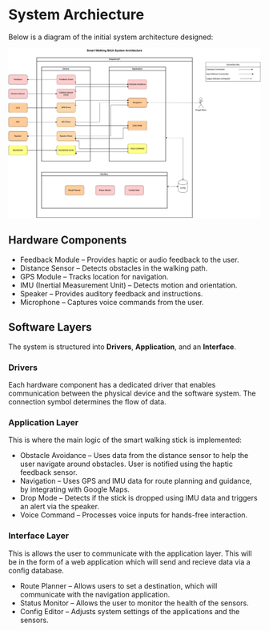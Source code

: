 # System Archiecture


Below is a diagram of the initial system architecture designed:

![Simple Solution](Simplified_Diagram.png)


## Hardware Components

- Feedback Module – Provides haptic or audio feedback to the user.
- Distance Sensor – Detects obstacles in the walking path.
- GPS Module – Tracks location for navigation.
- IMU (Inertial Measurement Unit) – Detects motion and orientation.
- Speaker – Provides auditory feedback and instructions.
- Microphone – Captures voice commands from the user.

## Software Layers

The system is structured into **Drivers**, **Application**, and an **Interface**.

### Drivers

Each hardware component has a dedicated driver that enables communication between the physical device and the software system. The connection symbol determines the flow of data.

### Application Layer

This is where the main logic of the smart walking stick is implemented:

- Obstacle Avoidance – Uses data from the distance sensor to help the user navigate around obstacles. User is notified using the haptic feedback sensor.
- Navigation – Uses GPS and IMU data for route planning and guidance, by integrating with Google Maps.
- Drop Mode – Detects if the stick is dropped using IMU data and triggers an alert via the speaker.
- Voice Command – Processes voice inputs for hands-free interaction.

### Interface Layer

This is allows the user to communicate with the application layer. This will be in the form of a web application which will send and recieve data via a config database.

- Route Planner – Allows users to set a destination, which will communicate with the navigation application.
- Status Monitor – Allows the user to monitor the health of the sensors.
 - Config Editor – Adjusts system settings of the applications and the sensors. 